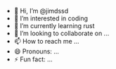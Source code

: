 - 👋 Hi, I’m @jimdssd
- 👀 I’m interested in coding
- 🌱 I’m currently learning rust
- 💞️ I’m looking to collaborate on ...
- 📫 How to reach me ...
- 😄 Pronouns: ...
- ⚡ Fun fact: ...

<!---
jimdssd/jimdssd is a ✨ special ✨ repository because its `README.md` (this file) appears on your GitHub profile.
You can click the Preview link to take a look at your changes.
--->
